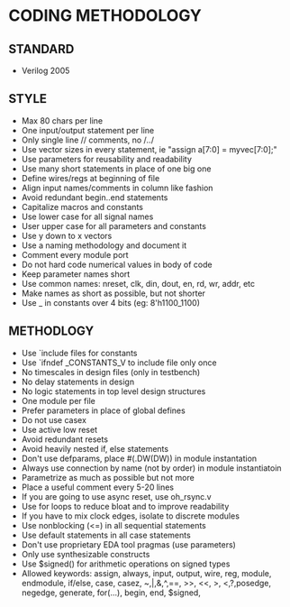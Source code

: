 CODING METHODOLOGY
========================================================

## STANDARD
* Verilog 2005

## STYLE
* Max 80 chars per line
* One input/output statement per line
* Only single line // comments, no /*..*/
* Use vector sizes in every statement, ie "assign a[7:0] = myvec[7:0];"
* Use parameters for reusability and readability
* Use many short statements in place of one big one
* Define wires/regs at beginning of file
* Align input names/comments in column like fashion
* Avoid redundant begin..end statements
* Capitalize macros and constants
* Use lower case for all signal names
* User upper case for all parameters and constants
* Use y down to x vectors
* Use a naming methodology and document it
* Comment every module port
* Do not hard code numerical values in body of code
* Keep parameter names short
* Use common names: nreset, clk, din, dout, en, rd, wr, addr, etc
* Make names as short as possible, but not shorter
* Use _ in constants over 4 bits (eg: 8'h1100_1100)

## METHODLOGY
* Use `include files for constants
* Use `ifndef _CONSTANTS_V to include file only once
* No timescales in design files (only in testbench)
* No delay statements in design
* No logic statements in top level design structures
* One module per file
* Prefer parameters in place of global defines
* Do not use casex
* Use active low reset
* Avoid redundant resets
* Avoid heavily nested if, else statements
* Don't use defparams, place #(.DW(DW)) in module instantation
* Always use connection by name (not by order) in module instantiatoin
* Parametrize as much as possible but not more
* Place a useful comment every 5-20 lines
* If you are going to use async reset, use oh_rsync.v
* Use for loops to reduce bloat and to improve readability
* If you have to mix clock edges, isolate to discrete modules
* Use nonblocking (<=) in all sequential statements
* Use default statements in all case statements
* Don't use proprietary EDA tool pragmas (use parameters)
* Only use synthesizable constructs
* Use $signed() for arithmetic operations on signed types
* Allowed keywords: assign, always, input, output, wire, reg, module, endmodule, if/else, case, casez, ~,|,&,^,==, >>, <<, >, <,?,posedge, negedge, generate, for(...), begin, end, $signed,


